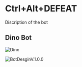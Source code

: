 # Ctrl+Alt+DEFEAT

Discription of the bot

## Dino Bot

![Dino](https://github.com/Luca-Skyline/Ctrl-Alt-Defeat/assets/89172997/7b725776-1ed7-4d5d-bc45-62712aeef7ac)

![BotDesginV.1.0.0]()
